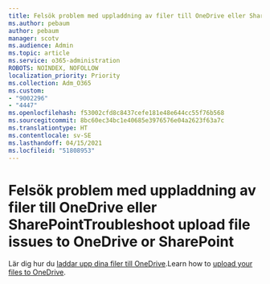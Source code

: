 ```yaml
---
title: Felsök problem med uppladdning av filer till OneDrive eller SharePoint
ms.author: pebaum
author: pebaum
manager: scotv
ms.audience: Admin
ms.topic: article
ms.service: o365-administration
ROBOTS: NOINDEX, NOFOLLOW
localization_priority: Priority
ms.collection: Adm_O365
ms.custom:
- "9002296"
- "4447"
ms.openlocfilehash: f53002cfd8c8437cefe181e48e644cc55f76b568
ms.sourcegitcommit: 8bc60ec34bc1e40685e3976576e04a2623f63a7c
ms.translationtype: HT
ms.contentlocale: sv-SE
ms.lasthandoff: 04/15/2021
ms.locfileid: "51808953"
---
```

# <a name="troubleshoot-upload-file-issues-to-onedrive-or-sharepoint"></a><span data-ttu-id="46d1f-102">Felsök problem med uppladdning av filer till OneDrive eller SharePoint</span><span class="sxs-lookup"><span data-stu-id="46d1f-102">Troubleshoot upload file issues to OneDrive or SharePoint</span></span>

<span data-ttu-id="46d1f-103">Lär dig hur du [laddar upp dina filer till OneDrive](https://support.office.com/article/upload-and-save-files-and-folders-to-onedrive-a5710114-6aeb-4bf5-a336-dffa7cc0b77a).</span><span class="sxs-lookup"><span data-stu-id="46d1f-103">Learn how to [upload your files to OneDrive](https://support.office.com/article/upload-and-save-files-and-folders-to-onedrive-a5710114-6aeb-4bf5-a336-dffa7cc0b77a).</span></span> 
